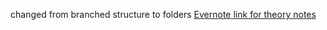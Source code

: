 changed from branched structure to folders
[Evernote link for theory notes](https://www.evernote.com/shard/s450/sh/f326f159-65f8-a056-5ba8-9ac78090de30/4a6cf339f264bd7dedcfc693f99b5d37)
